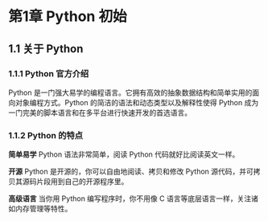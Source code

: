 # 第1章 Python 初始

## 1.1 关于 Python

### 1.1.1 Python 官方介绍
Python 是一门强大易学的编程语言。它拥有高效的抽象数据结构和简单实用的面向对象编程方式。Python 的简洁的语法和动态类型以及解释性使得 Python 成为一门完美的脚本语言和在多平台进行快速开发的首选语言。

### 1.1.2 Python 的特点
**简单易学**
Python 语法非常简单，阅读 Python 代码就好比阅读英文一样。

**开源**
Python 是开源的，你可以自由地阅读、拷贝和修改 Python 源代码，并可拷贝其源码片段用到自己的开源程序里。

**高级语言**
当你用 Python 编写程序时，你不用像 C 语言等底层语言一样，关注诸如内存管理等特性。